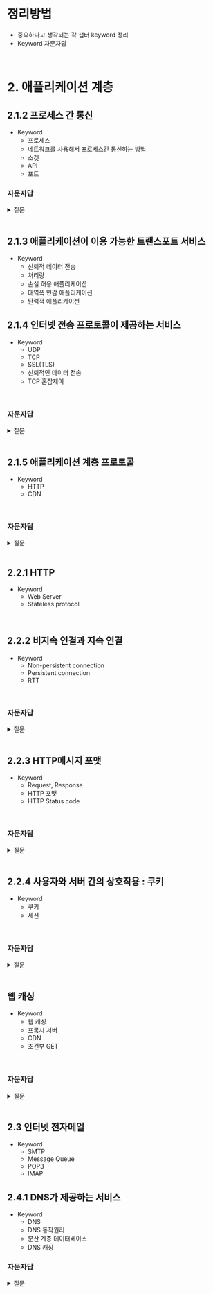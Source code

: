 # 정리방법
- 중요하다고 생각되는 각 챕터 keyword 정리
- Keyword 자문자답


<br/>

# 2. 애플리케이션 계층
## 2.1.2 프로세스 간 통신
- Keyword
  - 프로세스
  - 네트워크를 사용해서 프로세스간 통신하는 방법
  - 소켓
  - API
  - 포트 
### 자문자답
<details>
<summary>질문</summary>
<div markdown="1">       
</div>
<br/>

  <details>
  <summary>1. 프로세스는 서로 어떻게 통신할까요?</summary>
  <div markdown="1">  
  IPC에는 공유 메모리, pipe, socket이 있다. 소켓은 데이터 통신 엔드 포인트이다. 이를 네트워크를 통해서 통신하는 것이 네트워크 소켓 통신이다. 클라이언트와 서버는 각자 소켓을 열어서 1:1 로 데이터를 주고 받아 통신한다.
  </div>
  </details>
  <br/>

  <details>
  <summary>2. API란 무엇인가요?</summary>
  <div markdown="1">
  API는 응용 프로그램, 프로그래밍 언어, 운영체제를 제어할 수 있게 만든 인터페이스다. 인터페이스를 통해서 두 애플리케이션이 서로 통신이 가능하다.
  </div>
  <div markdwon="2">
  <details>
  <summary>2-1. Rest API란 무엇인가요?</summary>
  <details>
  자원을 명시하고, 명시된 자원을 조작할 수 있고, 자기 서술적일 수 있고 hateoas(하이퍼미디어를 통해서 앱 상태 변경 가능) rest라고 한다. uri로 자원을 표기하고 http method로 자원을 조작하고, http 헤더 안에 자원에 대한 서술이 있다면 http를 사용하는 api도 rest api라고 할 수 있다. json으로 동작하는 rest api는 hateoas를 잘 포함하지 않는다. 원칙적으론 rest api를 위배한 사항.
  </details>
  </details>
  </div>
  </details>

  <br/>
  <details>
  <summary>3. 서버에서 여러 프로그램들이 동작할 때 클라이언트는 어떻게 특정 프로그램으로 접속할 수 있을까요?</summary>
  <div markdown="1">
  프로세스를 식별하기 위해서 포트 번호가 부여된다. 통신을 하기 위해 프로세스가 포트을 열 때 ip, port, protocol이 필요하다. 각 프로세스마다 번호가 할당되어 있고 클라이언트는 이 번호를 통해서 서버에 요청을 보내면 서버에서 해당 포트가 열린 프로세스가 처리한다.
  </div>
  </details>

  <br/>
  <details>
  <summary>레퍼런스</summary>
  <div markdown="1">
  https://dar0m.tistory.com/233 
  https://blog.naver.com/ding-dong/221389847130
  https://meetup.nhncloud.com/posts/92   
  </div>
  </details>
<br/>
</details>
<br/>

## 2.1.3 애플리케이션이 이용 가능한 트랜스포트 서비스
- Keyword
  - 신뢰적 데이터 전송
  - 처리량
  - 손실 허용 애플리케이션
  - 대역폭 민감 애플리케이션
  - 탄력적 애플리케이션

## 2.1.4 인터넷 전송 프로토콜이 제공하는 서비스
- Keyword
  - UDP
  - TCP
  - SSL(TLS)
  - 신뢰적인 데이터 전송
  - TCP 혼잡제어
<br/>

### 자문자답

<details>
<summary>질문</summary>
<div markdown="1">
</div>

  <details>
  <summary>1. UDP, TCP의 차이점에 대해서 설명해주세요.</summary>
  <div markdown="1">
  TCP는 연결형, 신뢰성 프로토콜. 연결 지향을 보장하기 위해 3-way handsaking하여 두 호스트를 연결한다. 신뢰성을 보장하기 위해 오류제어, 흐름제어, 혼잡제어 등을 실행. 이 기능을 제공하기 위해 헤더가 더 크며, 속도가 느리다. 문서, 파일 전송에 사용.
  </div>
  <div markdown="2">
  UDP는 비연결형 프로토콜. TCP와 달리 초기 연결 과정이 없다. 제어 기능도 제공하지 않는다. 그래서 헤더가 작고 수신 여부도 확인하지 않아 빠르다. 실시간 통신에 사용.
  </div>
  <details>
  <summary>1-2. TCP는 어떻게 흐름/혼잡제어를 할까요?</summary>
  <div markdown="1">
  송신측과 수신측의 데이터 처리 속도 차이가 발생해 패킷 전송을 조절할 필요가 있다.(요청이 유실된 줄 알고 더 많은 패키을 받을 수 있음). 1. stop and wait : 전송한 패킷에만 응답하고 그 다음 패킷을 기다리는 방법 2. sliding window : 수신측이 설정한 윈도우만큼 세그먼트를 전송하는 방법. acked를 못 받은 바이트의 숫자를 파악하기 위해 사용.
  </div>
  <div markdowm="2">
  네트워크를 통해서 전달되기 때문에 하나의 라우터에 데이터가 몰리면 제대로 처리가 안된다. 다시 재전송하는 것은 오히려 혼잡도만 증가시킨다. 이 때 전송 속도를 줄여 혼잡도를 제어한다. 1. AIMD : 패킷을 보내고 
  </div>
  </details>
  <br/>
  </details>
  <br/>

  <details>
  <summary>2. 대칭키, 공개키에 대해서 설명해주세요.</summary>
  <div markdown="1">
  대칭키는 암호화, 복호화 시 같은 키를 사용하는 방법. 공개키는 암호화, 복호화에 다른 키를 사용하는 방법. 하나의 키로 암호화된 내용은 다른 키가 열어 볼 수 있다
  </div>
  <details>
  <summary>3. SSL handsake에 대해서 설명해주세요.</summary>
  <div markdown="1">
  평문으로 전달되는 패킷을 암호화 하기 위한 프로토콜.
  클라이언트가 Hello 전달 -> 서버가 hello 전달 -> 클라이언트는 ca를 통해서 서버의 공개키가 신뢰된 것인지 확인 -> 서버에서 받은 공개키를 이용해서 대칭키를 암호화해 전달 -> 이후 대칭키로 서로 통신
  </div>
  </details>
  <br/>
  </details>
  <br/>

  <details>
  <summary>레퍼런스</summary>
  <div markdown="1">
  https://blog.itcode.dev/posts/2021/08/18/about-ssl   https://gyoogle.dev/blog/computer-science/network/%ED%9D%90%EB%A6%84%EC%A0%9C%EC%96%B4%20&%20%ED%98%BC%EC%9E%A1%EC%A0%9C%EC%96%B4.html    
  </div>
  </details>
<br/>
</details>
<br/>


## 2.1.5 애플리케이션 계층 프로토콜
- Keyword
  - HTTP
  - CDN

<br/>

### 자문자답

<details>
<summary>질문</summary>
<div markdown="1">
</div>

  <details>
  <summary>1. HTTP에 대해서 설명해주세요.</summary>
  <div markdown="1">
  html 문서나 텍스트틑 주고 받는데 사용하는 요청/응답 프로토콜. tcp/ip 기반에서 동작하며 무상태성이 특징이다.
  </div>
  </details>

  <br/>
  <details>
  <summary>레퍼런스</summary>
  <div markdown="1">
  https://ko.wikipedia.org/wiki/HTTP      
  </div>
  </details>
<br/>
</details>
<br/>

## 2.2.1 HTTP
- Keyword
  - Web Server
  - Stateless protocol
<br/>

## 2.2.2 비지속 연결과 지속 연결
- Keyword
  - Non-persistent connection
  - Persistent connection
  - RTT
<br/>

### 자문자답

<details>
<summary>질문</summary>
<div markdown="1">
</div>

  <details>
  <summary>1. 왜 http는 tcp를 사용할까요?</summary>
  <div markdown="1">
  http는 html 문서를 전달하기 위해서 사용. 하나의 문서가 여러 조각(패킷)으로 나눠 전달이 되는데, 이 때 오류가 발생한 부분은 재전송할 필요가 있다. 이 때문에 신뢰를 보장하는 tcp를 사용한다.
  </div>
  </details>
  <br/>

  <details>
  <summary>2. http는 왜 무상태 프로토콜일까요?<summary>
  <div markdown="2">
  서버 - 클라이언트 구조에서는 클라이언트 상태를 저장하면 서버에 부담이 커진다. 이 때문에 http는 응답을 보낸 뒤 tcp 커넥션을 종료한다.
  </div>
  </details>
  <br/>

  <details>
  <summary>레퍼런스</summary>
  <div markdown="1">       
  </div>
  </details>
<br/>
</details>
<br/>

## 2.2.3 HTTP메시지 포맷
- Keyword
  - Request, Response
  - HTTP 포맷
  - HTTP Status code

<br/>

### 자문자답

<details>
<summary>질문</summary>
<div markdown="1">
</div>
  <br/>

  <details>
  <summary>1. http 상태코드에 대해서 설명해주세요.</summary>
  <div markdown="1">
  http 상태 코드는 요청에 대한 응답 코드이다. 클라이언트는 코드를 통해서 요청의 처리 여부를 파악할 수 있다.
  </div>
  <div>
  100번 : 현재 요청이 처리 중, 200번 : 요청이 성공적, 300번 : 요청 성공 리다이렉트, 400번 : 틀린 요청, 500번 : 서버에서 처리할 수 없음
  </div>
  </details>

  <br/>
  <details>
  <summary>레퍼런스</summary>
  <div markdown="1">       
  </div>
  </details>
<br/>
</details>
<br/>

## 2.2.4 사용자와 서버 간의 상호작용 : 쿠키
- Keyword
  - 쿠키
  - 세션

<br/>

### 자문자답

<details>
<summary>질문</summary>
<div markdown="1">
</div>
  <br/>

  <details>
  <summary>1. http는 무상태 프로토콜인데, 상태는 어떻게 저장해야 할까요?</summary>
  <div markdown="1">
  세션 - 서버의 메모리에 클라이언트 상태를 저장한다. 요청이 늘어날 경우 서버에 부담이 된다.
  </div>
  <div markdown="2">
  쿠키 - 클라이언트가 상태를 쿠키에 저장해서 서버에 전달한다. 서버에 부담은 줄어들지만 쿠키에 민감한 정보가 있을 경우 노출될 위험이 있다.
  </div>
  </details>

  <br/>
  <details>
  <summary>레퍼런스</summary>
  <div markdown="1">       
  </div>
  </details>
<br/>
</details>
<br/>

## 웹 캐싱
- Keyword
  - 웹 캐싱
  - 프록시 서버
  - CDN
  - 조건부 GET

<br/>

### 자문자답

<details>
<summary>질문</summary>
<div markdown="1">
</div>
  <br/>

  <details>
  <summary>1. 응답 시간을 줄이기 위해 어떤 방법들이 있을까요?</summary>
  <div markdown="1">
  정적이고 변하지 않는 데이터를 캐싱하고 전달하면 응답 시간으 줄일 수 잇다. 대표적인 예로 프록시 서버가 캐싱하는 것과 CDN을 통해서 지리적으로 멀리 있는 곳에 콘텐츠 전송이 있다.
  HTTP는 모든 객체들이 최신인 것을 확인하면서 캐싱하는 방식을 갖고 있다. 조건부 GET은 GET을 사용할 때 헤더 If-Modified-Since: 날짜가 수정된 경우 객체를 보내는 방식을 사용한다.
  </div>
  </details>

  <br/>
  <details>
  <summary>레퍼런스</summary>
  <div markdown="1">       
  </div>
  </details>
<br/>
</details>
<br/>

## 2.3 인터넷 전자메일
- Keyword
  - SMTP
  - Message Queue
  - POP3
  - IMAP
## 2.4.1 DNS가 제공하는 서비스
- Keyword
  - DNS
  - DNS 동작원리
  - 분산 계층 데이터베이스
  - DNS 캐싱

### 자문자답

<details>
<summary>질문</summary>
<div markdown="1">
</div>
  <br/>

  <details>
  <summary>1. DNS는 무엇이고 어떻게 동작할까요?</summary>
  <div markdown="1">
  호스트 간 통신을 위해서는 IP 주소가 필요하다. 하지만 IP 주소는 숫자로 이루어져 사용하기 불편하다. 이것을 이름으로 변환해주는 서비스가 DNS이다. 클라이언트가 브라우저 주소창에 'www.naver.com'를 검색하면 브라우저는 'www.naver.com'에 해당하는 IP 주소를 확인한다. 만약 브라우저에 캐싱이 안된 도메인은 DNS 서버에 질의를 보내 IP 주소를 얻는다. DNS 서버에 질의했을 때, local -> root -> TLD -> 책임 dns 서버 순으로 질의한다.
  </div>
  </details>

  <br/>
  <details>
  <summary>레퍼런스</summary>
  <div markdown="1">       
  </div>
  </details>
<br/>
</details>
<br/>
